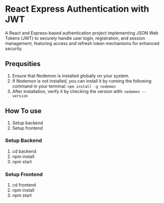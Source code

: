 ﻿# React Express Authentication with JWT
A React and Express-based authentication project implementing JSON Web Tokens (JWT) to securely handle user login, registration, and session management, featuring access and refresh token mechanisms for enhanced security.

## Prequsities
1. Ensure that Nodemon is installed globally on your system.
2. If Nodemon is not installed, you can install it by running the following command in your terminal: `npm install -g nodemon`
3. After installation, verify it by checking the version with: `nodemon --version
`

## How To use
1. Setup backend
2. Setup frontend

### Setup Backend
1. cd backend
2. npm install
3. npm start

### Setup Frontend
1. cd frontend
2. npm install
3. npm start
